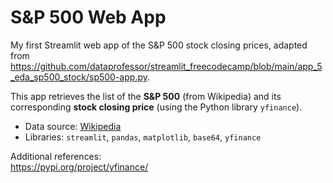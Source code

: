 # S&P 500 Web App
My first Streamlit web app of the S&P 500 stock closing prices, adapted from https://github.com/dataprofessor/streamlit_freecodecamp/blob/main/app_5_eda_sp500_stock/sp500-app.py.

This app retrieves the list of the **S&P 500** (from Wikipedia) and its corresponding **stock closing price** (using the Python library `yfinance`).
* Data source: [Wikipedia](https://en.wikipedia.org/wiki/List_of_S%26P_500_companies)
* Libraries: `streamlit`, `pandas`, `matplotlib`, `base64`, `yfinance`

Additional references:  
https://pypi.org/project/yfinance/
